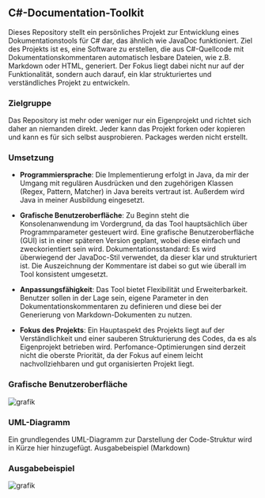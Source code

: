 ## C#-Documentation-Toolkit

Dieses Repository stellt ein persönliches Projekt zur Entwicklung eines Dokumentationstools für C# dar, das ähnlich wie
JavaDoc funktioniert. Ziel des Projekts ist es, eine Software zu erstellen, die aus C#-Quellcode mit
Dokumentationskommentaren automatisch lesbare Dateien, wie z.B. Markdown oder HTML, generiert. Der Fokus liegt dabei
nicht nur auf der Funktionalität, sondern auch darauf, ein klar strukturiertes und verständliches Projekt zu entwickeln.

### Zielgruppe

Das Repository ist mehr oder weniger nur ein Eigenprojekt und richtet sich daher an niemanden direkt. Jeder kann das Projekt forken oder kopieren und kann es für sich selbst ausprobieren. Packages werden nicht erstellt.

### Umsetzung

- **Programmiersprache**: Die Implementierung erfolgt in Java, da mir der Umgang mit regulären Ausdrücken und den zugehörigen Klassen (Regex, Pattern,
  Matcher) in Java bereits vertraut ist. Außerdem wird Java in meiner Ausbildung eingesetzt.

- **Grafische Benutzeroberfläche**: Zu Beginn steht die Konsolenanwendung im Vordergrund, da das Tool hauptsächlich über Programmparameter gesteuert
  wird. Eine grafische Benutzeroberfläche (GUI) ist in einer späteren Version geplant, wobei diese einfach und zweckorientiert sein wird.
  Dokumentationsstandard: Es wird überwiegend der JavaDoc-Stil verwendet, da dieser klar und strukturiert ist. Die Auszeichnung der Kommentare ist
  dabei so gut wie überall im Tool konsistent umgesetzt.

- **Anpassungsfähigkeit**: Das Tool bietet Flexibilität und Erweiterbarkeit. Benutzer sollen in der Lage sein, eigene Parameter in den
  Dokumentationskommentaren zu definieren und diese bei der Generierung von Markdown-Dokumenten zu nutzen.

- **Fokus des Projekts**: Ein Hauptaspekt des Projekts liegt auf der Verständlichkeit und einer sauberen Strukturierung des Codes, da es als
  Eigenprojekt betrieben wird. Perfomance-Optimierungen sind derzeit nicht die oberste Priorität, da der Fokus auf einem leicht nachvollziehbaren und
  gut organisierten Projekt liegt.
  
### Grafische Benutzeroberfläche

![grafik](https://github.com/user-attachments/assets/cfcac86d-f762-4528-a352-99b2a1608c86)

### UML-Diagramm

Ein grundlegendes UML-Diagramm zur Darstellung der Code-Struktur wird in Kürze hier hinzugefügt.
Ausgabebeispiel (Markdown)

### Ausgabebeispiel

![grafik](https://github.com/user-attachments/assets/d788c237-5f1b-4df9-8db2-be65737505d6)

